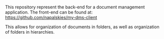 This repository represent the back-end for a document management application. 
The front-end can be found at: https://github.com/napalskies/my-dms-client

This allows for organization of documents in folders, as well as organization of folders in hierarchies.

